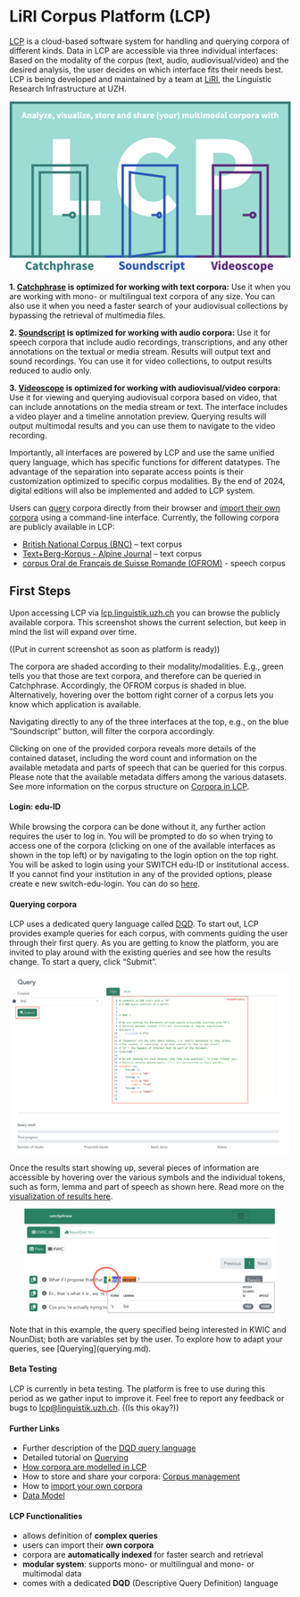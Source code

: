 # LiRI Corpus Platform (LCP)
[LCP](https://www.liri.uzh.ch/en/services/LiRI-Corpus-Platform-LCP.html) is a cloud-based software system for handling and querying corpora of different kinds. Data in LCP are accessible via three individual interfaces: Based on the modality of the corpus (text, audio, audiovisual/video) and the desired analysis, the user decides on which interface fits their needs best. LCP is being developed and maintained by a team at [LiRI](https://www.liri.uzh.ch/en.html), the Linguistic Research Infrastructure at UZH.

<p align="center"> <!-- Doesnt work, I wanted to center it, but it's not that important -->
  <img src="images/Doors_interface_Functionalities.png" alt="alt" width="550"/>
</p>

**1. [Catchphrase](catchphrase.md) is optimized for working with text corpora:** Use it when you are working with mono- or multilingual text corpora of any size. You can also use it when you need a faster search of your audiovisual collections by bypassing the retrieval of multimedia files.

**2. [Soundscript](soundscript.md) is optimized for working with audio corpora:** Use it for speech corpora that include audio recordings, transcriptions, and any other annotations on the textual or media stream. Results will output text and sound recordings. You can use it for video collections, to output results reduced to audio only.

**3. [Videoscope](videoscope.md) is optimized for working with audiovisual/video corpora:** Use it for viewing and querying audiovisual corpora based on video, that can include annotations on the media stream or text. The interface includes a video player and a timeline annotation preview. Querying results will output multimodal results and you can use them to navigate to the video recording.

Importantly, all interfaces are powered by LCP and use the same unified query language, which has specific functions for different datatypes. The advantage of the separation into separate access points is their customization optimized to specific corpus modalities. By the end of 2024, digital editions will also be implemented and added to LCP system. <!--This last sentence was written in the earlier version of README.md-->

Users can [query](querying.md) corpora directly from their browser and [import their own corpora](importing.md) using a command-line interface. Currently, the following corpora are publicly available in LCP:

- [British National Corpus (BNC)](http://www.natcorp.ox.ac.uk/) – text corpus
- [Text+Berg-Korpus - Alpine Journal](http://textberg.ch/site/de/willkommen/) – text corpus
- [corpus Oral de Français de Suisse Romande (OFROM)](https://ofrom.unine.ch/) - speech corpus

## First Steps
Upon accessing LCP via [lcp.linguistik.uzh.ch](https://lcp.linguistik.uzh.ch/)  you can browse the publicly available corpora.  This screenshot shows the current selection, but keep in mind the list will expand over time. 

((Put in current screenshot as soon as platform is ready))

The corpora are shaded according to their modality/modalities. E.g., green tells you that those are text corpora, and therefore can be queried in Catchphrase. Accordingly, the OFROM corpus is shaded in blue. Alternatively, hovering over the bottom right corner of a corpus lets you know which application is available. 

Navigating directly to any of the three interfaces at the top, e.g., on the blue “Soundscript” button, will filter the corpora accordingly. 

Clicking on one of the provided corpora reveals more details of the contained dataset, including the word count and information on the available metadata and parts of speech that can be queried for this corpus. Please note that the available metadata differs among the various datasets. See more information on the corpus structure on [Corpora in LCP](corpora_in_lcp.md). 


#### Login: edu-ID
While browsing the corpora can be done without it, any further action requires the user to log in. You will be prompted to do so when trying to access one of the corpora (clicking on one of the available interfaces as shown in the top left) or by navigating to the login option on the top right. You will be asked to login using your SWITCH edu-ID or institutional access. If you cannot find your institution in any of the provided options, please create e new switch-edu-login. You can do so [here](https://eduid.ch/registration). 

#### Querying corpora
LCP uses a dedicated query language called [DQD](dqd.md). To start out, LCP provides example queries for each corpus, with comments guiding the user through their first query. As you are getting to know the platform, you are invited to play around with the existing queries and see how the results change. To start a query, click “Submit”. 

<p align="center"> <!-- Doesnt work, I wanted to center it, but it's not that important -->
  <img src="images/example_query_in_corpus.png" alt="alt" width="650"/>
</p>

Once the results start showing up, several pieces of information are accessible by hovering over the various symbols and the individual tokens, such as form, lemma and part of speech as shown here. Read more on the [visualization of results here](results.md). 

<p align="center"> <!-- Doesnt work, I wanted to center it, but it's not that important -->
  <img src="images/Hover_over_results.png" alt="alt" width="450"/>
</p>
Note that in this example, the query specified being interested in KWIC and NounDist; both are variables set by the user. To explore how to adapt your queries, see [Querying](querying.md). 

#### Beta Testing 
LCP is currently in beta testing. The platform is free to use during this period as we gather input to improve it.
Feel free to report any feedback or bugs to [lcp@linguistik.uzh.ch](lcp@linguistik.uzh.ch).
((Is this okay?))



#### Further Links
  * Further description of the [DQD query language](dqd.md)
  * Detailed tutorial on [Querying](querying.md)
  * [How corpora are modelled in LCP](corpora_in_lcp.md)
  * How to store and share your corpora: [Corpus management](corpus_management.md)
  * How to [import your own corpora](importing.md)
  * [Data Model](model.md)

#### LCP Functionalities <!-- Keep this? -->

  * allows definition of **complex queries**
  * users can import their **own corpora**
  * corpora are **automatically indexed** for faster search and retrieval
  * **modular system**: supports mono- or multilingual and mono- or multimodal data
  * comes with a dedicated **DQD** (Descriptive Query Definition) language
